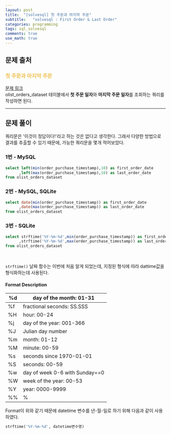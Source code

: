 ```yaml
---
layout: post
title:  "[solvesql] 첫 주문과 마지막 주문"
subtitle:   "solvesql : First Order & Last Order"
categories: programming
tags: sql_solvesql
comments: true
use_math: true
---
```


## 문제 출처

###  <font color = "#EFC050"> 첫 주문과 마지막 주문 </font>    
     
[문제 링크](https://solvesql.com/problems/first-and-last-orders/) <br>
olist_orders_dataset 테이블에서 **첫 주문 일자**와 **마지막 주문 일자**를 조회하는 쿼리를 작성하면 된다.

-------

## 문제 풀이

쿼리문은 '이것이 정답이다!'라고 하는 것은 없다고 생각한다. 그래서 다양한 방법으로 결과를 추출할 수 있기 때문에, 가능한 쿼리문을 몇개 적어보았다.

### 1번 - MySQL
```sql  
select left(min(order_purchase_timestamp),10) as first_order_date
      ,left(max(order_purchase_timestamp),10) as last_order_date
from olist_orders_dataset
```

### 2번 - MySQL, SQLite
```sql  
select date(min(order_purchase_timestamp)) as first_order_date
      ,date(max(order_purchase_timestamp)) as last_order_date
from olist_orders_dataset
```

### 3번 - SQLite
```sql
select strftime('%Y-%m-%d',min(order_purchase_timestamp)) as first_order_date
      ,strftime('%Y-%m-%d',max(order_purchase_timestamp)) as last_order_date
from olist_orders_dataset
```

<br>

`strftime()` 날짜 함수는 이번에 처음 알게 되었는데, 지정된 형식에 따라 dattime값을 형식화하는데 사용된다.

#### Format Description
 %d | day of the month: 01-31        
----|--------------------------------
 %f | fractional seconds: SS.SSS     
 %H | hour: 00-24                    
 %j | day of the year: 001-366       
 %J | Julian day number              
 %m | month: 01-12                   
 %M | minute: 00-59                  
 %s | seconds since 1970-01-01       
 %S | seconds: 00-59                 
 %w | day of week 0-6 with Sunday==0 
 %W | week of the year: 00-53        
 %Y | year: 0000-9999                
 %% | %                              

Format이 위와 같기 때문에 datetime 변수를 년-월-일로 하기 위해 다음과 같이 사용하였다. <br>
```sql
strftime('%Y-%m-%d', datetime변수명)
```
